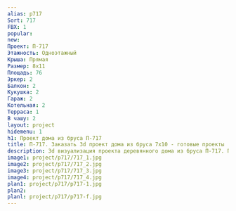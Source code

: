 ```yaml
---
alias: p717
Sort: 717
FBX: 1
popular: 
new: 
Проект: П-717
Этажность: Одноэтажный
Крыша: Прямая
Размер: 8х11
Площадь: 76
Эркер: 2
Балкон: 2
Кукушка: 2
Гараж: 2
Котельная: 2
Терраса: 1
В чашу: 2
layout: project
hidemenu: 1
h1: Проект дома из бруса П-717
title: П-717. Заказать 3d проект дома из бруса 7х10 - готовые проекты
description: 3d визуализация проекта деревянного дома из бруса П-717. Площадь 76 м2, размер 7х10. Вы можете внести любые изменения в проект.
image1: project/p717/717_1.jpg
image2: project/p717/717_2.jpg
image3: project/p717/717_3.jpg
image4: project/p717/717_4.jpg
plan1: project/p717/p717-1.jpg
plan2: 
planl: project/p717/p717-f.jpg
---
```


